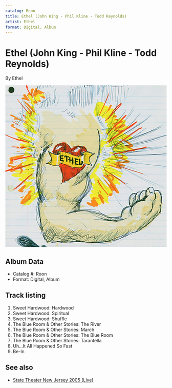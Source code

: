 ```yaml
---
catalog: Roon
title: Ethel (John King - Phil Kline - Todd Reynolds)
artist: Ethel
format: Digital, Album
---
```


# Ethel (John King - Phil Kline - Todd Reynolds)

By Ethel

![](../../assets/albumcovers/Ethel-Ethel_John_King_-_Phil_Kline_-_Todd_Reynolds.png)

## Album Data

- Catalog #: Roon
- Format: Digital, Album


## Track listing


1. Sweet Hardwood: Hardwood
2. Sweet Hardwood: Spiritual
3. Sweet Hardwood: Shuffle
4. The Blue Room & Other Stories: The River
5. The Blue Room & Other Stories: March
6. The Blue Room & Other Stories: The Blue Room
7. The Blue Room & Other Stories: Tarantella
8. Uh...It All Happened So Fast
9. Be-In


## See also

- [State Theater New Jersey 2005 (Live)](State_Theater_New_Jersey_2005_Live.md)
